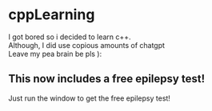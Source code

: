 # cppLearning

I got bored so i decided to learn c++. <br>
Although, I did use copious amounts of chatgpt <br> 
Leave my pea brain be pls ):

## This now includes a free epilepsy test!
Just run the window to get the free epilepsy test!